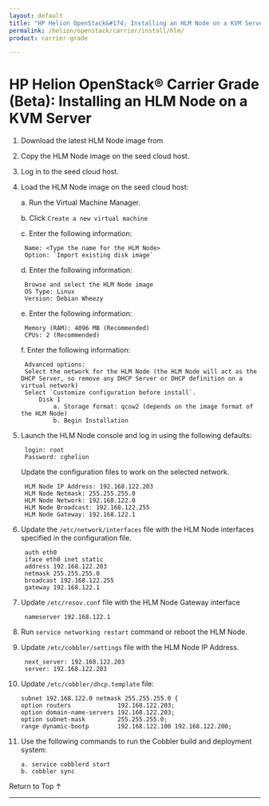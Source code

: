 ```yaml
---
layout: default
title: "HP Helion OpenStack&#174; Installing an HLM Node on a KVM Server: Distributed Cloud Networking Overview"
permalink: /helion/openstack/carrier/install/hlm/
product: carrier-grade

---
```

<!--UNDER REVISION-->


<script>

function PageRefresh {
onLoad="window.refresh"
}

PageRefresh();

</script>

# HP Helion OpenStack&#174; Carrier Grade (Beta): Installing an HLM Node on a KVM Server

<!-- From https://wiki.hpcloud.net/display/HCG/HLM+Node+install+on+a+KVM+Server+for+VM+Node+provisioning -->

1. Download the latest HLM Node image from

2. Copy the HLM Node image on the seed cloud host.

3. Log in to the seed cloud host.

4. Load the HLM Node image on the seed cloud host:

	a. Run the Virtual Machine Manager.

	b. Click `Create a new virtual machine`

	c. Enter the following information:

		Name: <Type the name for the HLM Node>
		Option: `Import existing disk image`

	d. Enter the following information:

		Browse and select the HLM Node image
		OS Type: Linux
		Version: Debian Wheezy

	e. Enter the following information:

		Memory (RAM): 4096 MB (Recommended)
		CPUs: 2 (Recommended)

	f. Enter the following information:

		Advanced options: 
		Select the network for the HLM Node (the HLM Node will act as the DHCP Server, so remove any DHCP Server or DHCP definition on a virtual network)
		Select `Customize configuration before install`.
			Disk 1
				a. Storage format: qcow2 (depends on the image format of the HLM Node)
				b. Begin Installation
     
5. Launch the HLM Node console and log in using the following defaults:

		login: root
		Password: cghelion

	Update the configuration files to work on the selected network.

		HLM Node IP Address: 192.168.122.203
		HLM Node Netmask: 255.255.255.0
		HLM Node Network: 192.168.122.0
		HLM Node Broadcast: 192.168.122.255
		HLM Node Gateway: 192.168.122.1

6. Update the `/etc/network/interfaces` file with the HLM Node interfaces specified in the configuration file.

		auth eth0
		iface eth0 inet static
		address 192.168.122.203
		netmask 255.255.255.0
		broadcast 192.168.122.255
		gateway 192.168.122.1

7. Update `/etc/resov.conf` file with the HLM Node Gateway interface

		nameserver 192.168.122.1

8. Run `service networking restart` command or reboot the HLM Node.

9. Update `/etc/cobbler/settings` file with the HLM Node IP Address.

		next_server: 192.168.122.203
		server: 192.168.122.203

10. Update `/etc/cobbler/dhcp.template` file:

		subnet 192.168.122.0 netmask 255.255.255.0 {
		option routers             192.168.122.203;
		option domain-name-servers 192.168.122.203;
		option subnet-mask         255.255.255.0;
		range dynamic-bootp        192.168.122.100 192.168.122.200;

11. Use the following commands to run the Cobbler build and deployment system:

		a. service cobblerd start
		b. cobbler sync

<a href="#top" style="padding:14px 0px 14px 0px; text-decoration: none;"> Return to Top &#8593; </a>
 
----

